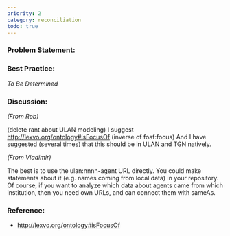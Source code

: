 ```yaml
---
priority: 2
category: reconciliation
todo: true
---
```

### Problem Statement:

### Best Practice:

*To Be Determined*

### Discussion:

*(From Rob)*

(delete rant about ULAN modeling) I suggest <http://lexvo.org/ontology#isFocusOf> (inverse of foaf:focus) And I have suggested (several times) that this should be in ULAN and TGN natively.


*(From Vladimir)*

The best is to use the ulan:nnnn-agent URL directly.
You could make statements about it (e.g. names coming from local data) in your repository.  Of course, if you want to analyze which data about agents came from which institution, then you need own URLs, and can connect them with sameAs.

### Reference:

* <http://lexvo.org/ontology#isFocusOf>
